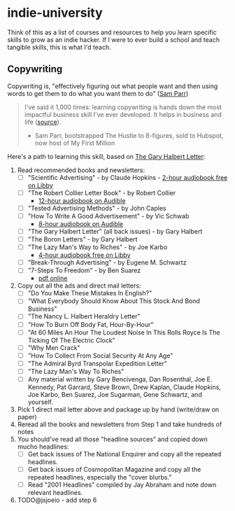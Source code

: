 # indie-university

Think of this as a list of courses and resources to help you learn specific skills to grow as an indie hacker. If I were to ever build a school and teach tangible skills, this is what I'd teach.

## Copywriting

Copywriting is, "effectively figuring out what people want and then using words to get them to do what you want them to do" ([Sam Parr](https://twitter.com/thesamparr/status/1327289025582026753?s=20))

> I've said it 1,000 times: learning copywriting is hands down the most impactful business skill I've ever developed. It helps in business and life ([source](https://twitter.com/thesamparr/status/1136734232510730240?s=20)).
> - Sam Parr, bootstrapped The Hustle to 8-figures, sold to Hubspot, now host of My First Million

Here's a path to learning this skill, based on [The Gary Halbert Letter](https://www.thegaryhalbertletter.com/newsletters/zfkj_hands_on_experience.htm):

1. Read recommended books and newsletters:
   - [ ] "Scientific Advertising" - by Claude Hopkins
		   - [2-hour audiobook free on Libby](https://share.libbyapp.com/title/3573162)
   - [ ] "The Robert Collier Letter Book" - by Robert Collier
       - [12-hour audiobook on Audible](https://www.amazon.com/The-Robert-Collier-Letter-Book/dp/B018H97N0K)
   - [ ] "Tested Advertising Methods" - by John Caples
   - [ ] "How To Write A Good Advertisement" - by Vic Schwab
       - [8-hour audiobook on Audible](https://www.amazon.com/How-Write-Good-Advertisement-Copywriting/dp/B089MFFW1P/ref=tmm_aud_swatch_0?_encoding=UTF8&qid=&sr=)
   - [ ] "The Gary Halbert Letter" (all back issues) - by Gary Halbert
   - [ ] "The Boron Letters" - by Gary Halbert
   - [ ] "The Lazy Man's Way to Riches" - by Joe Karbo
       - [4-hour audiobook free on Libby](https://share.libbyapp.com/title/74099)  
   - [ ] "Break-Through Advertising" - by Eugene M. Schwartz
   - [ ] "7-Steps To Freedom" - by Ben Suarez
       - [pdf online](https://media.oiipdf.com/pdf/661a8ce8-8d8c-4738-90e8-9a7e7137a237.pdf)
2. Copy out all the ads and direct mail letters:
   - [ ] "Do You Make These Mistakes In English?"
   - [ ] "What Everybody Should Know About This Stock And Bond Business"
   - [ ] "The Nancy L. Halbert Heraldry Letter"
   - [ ] "How To Burn Off Body Fat, Hour-By-Hour"
   - [ ] "At 60 Miles An Hour The Loudest Noise In This Rolls Royce Is The Ticking Of The Electric Clock"
   - [ ] "Why Men Crack"
   - [ ] "How To Collect From Social Security At Any Age"
   - [ ] "The Admiral Byrd Transpolar Expedition Letter"
   - [ ] "The Lazy Man's Way To Riches"
   - [ ] Any material written by Gary Bencivenga, Dan Rosenthal, Joe E. Kennedy, Pat Garrard, Steve Brown, Drew Kaplan, Claude Hopkins, Joe Karbo, Ben Suarez, Joe Sugarman, Gene Schwartz, and yourself.
3. Pick 1 direct mail letter above and package up by hand (write/draw on paper)
4. Reread all the books and newsletters from Step 1 and take hundreds of notes
5. You should've read all those "headline sources" and copied down mucho headlines:
   - [ ] Get back issues of The National Enquirer and copy all the repeated headlines.
   - [ ] Get back issues of Cosmopolitan Magazine and copy all the repeated headlines, especially the "cover blurbs."
   - [ ] Read "2001 Headlines" compiled by Jay Abraham and note down relevant headlines.
6. TODO@jsjoeio - add step 6
